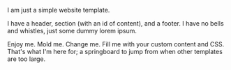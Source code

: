 I am just a simple website template.

I have a header, section (with an id of content), and a footer. I have no bells and whistles, just some dummy lorem ipsum.

Enjoy me. Mold me. Change me. Fill me with your custom content and CSS. That's what I'm here for; a springboard to jump from when other templates are too large.
